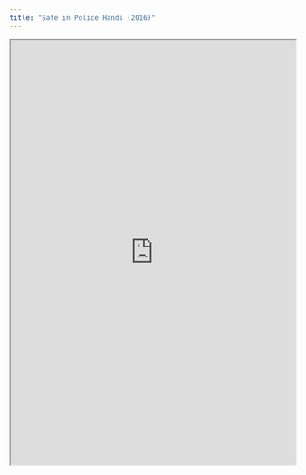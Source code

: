 ```yaml
---
title: "Safe in Police Hands (2016)"
---
```




<iframe height="750" width="100%" src="https://ewelton.github.io/ktest/wiki.html#Safe%20in%20Police%20Hands%20(2016)"></iframe>
